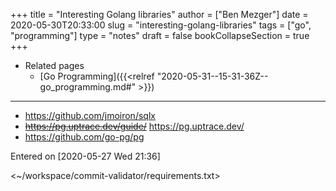 +++
title = "Interesting Golang libraries"
author = ["Ben Mezger"]
date = 2020-05-30T20:33:00
slug = "interesting-golang-libraries"
tags = ["go", "programming"]
type = "notes"
draft = false
bookCollapseSection = true
+++

-   Related pages
    -   [Go Programming]({{<relref "2020-05-31--15-31-36Z--go_programming.md#" >}})

---

-   <https://github.com/jmoiron/sqlx>
-   ~~<https://pg.uptrace.dev/guide/>~~ <https://pg.uptrace.dev/>
-   <https://github.com/go-pg/pg>

Entered on <span class="timestamp-wrapper"><span class="timestamp">[2020-05-27 Wed 21:36]</span></span>

<~/workspace/commit-validator/requirements.txt>
